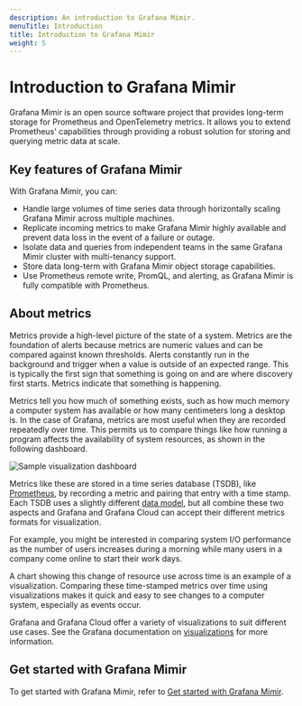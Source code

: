 ```yaml
---
description: An introduction to Grafana Mimir.
menuTitle: Introduction
title: Introduction to Grafana Mimir
weight: 5
---
```


# Introduction to Grafana Mimir

Grafana Mimir is an open source software project that provides long-term storage for Prometheus and OpenTelemetry metrics. It allows you to extend Prometheus' capabilities through providing a robust solution for storing and querying metric data at scale.

## Key features of Grafana Mimir

With Grafana Mimir, you can:

- Handle large volumes of time series data through horizontally scaling Grafana Mimir across multiple machines.
- Replicate incoming metrics to make Grafana Mimir highly available and prevent data loss in the event of a failure or outage.
- Isolate data and queries from independent teams in the same Grafana Mimir cluster with multi-tenancy support.
- Store data long-term with Grafana Mimir object storage capabilities.
- Use Prometheus remote write, PromQL, and alerting, as Grafana Mimir is fully compatible with Prometheus.

## About metrics

Metrics provide a high-level picture of the state of a system. Metrics are the foundation of alerts because metrics are numeric values and can be compared against known thresholds. Alerts constantly run in the background and trigger when a value is outside of an expected range. This is typically the first sign that something is going on and are where discovery first starts. Metrics indicate that something is happening.

Metrics tell you how much of something exists, such as how much memory a computer system has available or how many centimeters long a desktop is. In the case of Grafana, metrics are most useful when they are recorded repeatedly over time. This permits us to compare things like how running a program affects the availability of system resources, as shown in the following dashboard.

![Sample visualization dashboard](/media/metrics-explore/visualization_sample.png)

Metrics like these are stored in a time series database (TSDB), like [Prometheus](https://prometheus.io/), by recording a metric and pairing that entry with a time stamp. Each TSDB uses a slightly different [data model](https://prometheus.io/docs/concepts/data_model/), but all combine these two aspects and Grafana and Grafana Cloud can accept their different metrics formats for visualization.

For example, you might be interested in comparing system I/O performance as the number of users increases during a morning while many users in a company come online to start their work days.

A chart showing this change of resource use across time is an example of a visualization. Comparing these time-stamped metrics over time using visualizations makes it quick and easy to see changes to a computer system, especially as events occur.

Grafana and Grafana Cloud offer a variety of visualizations to suit different use cases. See the Grafana documentation on [visualizations](https://grafana.com/docs/grafana/latest/panels-visualizations/visualizations/) for more information.

## Get started with Grafana Mimir

To get started with Grafana Mimir, refer to [Get started with Grafana Mimir](https://grafana.com/docs/mimir/<MIMIR_VERSION>/get-started/).
